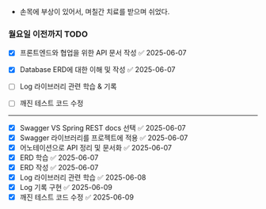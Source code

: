 - 손목에 부상이 있어서, 며칠간 치료를 받으며 쉬었다.

### 월요일 이전까지 TODO
- [x] 프론트엔드와 협업을 위한 API 문서 작성 ✅ 2025-06-07
- [x] Database ERD에 대한 이해 및 작성 ✅ 2025-06-07
- [ ] Log 라이브러리 관련 학습 & 기록
- [ ] 깨진 테스트 코드 수정



---


- [x] Swagger VS Spring REST docs 선택 ✅ 2025-06-07
- [x] Swagger 라이브러리를 프로젝트에 적용 ✅ 2025-06-07
- [x] 어노테이션으로 API 정리 및 문서화 ✅ 2025-06-07
- [x] ERD 학습 ✅ 2025-06-07
- [x] ERD 작성 ✅ 2025-06-07
- [x] Log 라이브러리 관련 학습 ✅ 2025-06-08
- [x] Log 기록 구현 ✅ 2025-06-09
- [x] 깨진 테스트 코드 수정 ✅ 2025-06-09